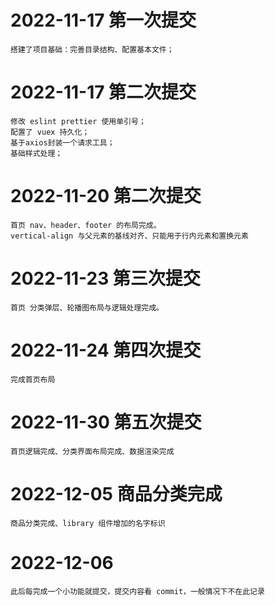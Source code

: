 # 2022-11-17 第一次提交

    搭建了项目基础：完善目录结构、配置基本文件；

# 2022-11-17 第二次提交

    修改 eslint prettier 使用单引号；
    配置了 vuex 持久化；
    基于axios封装一个请求工具；
    基础样式处理；

# 2022-11-20 第二次提交

    首页 nav、header、footer 的布局完成。
    vertical-align 与父元素的基线对齐、只能用于行内元素和置换元素

# 2022-11-23 第三次提交

    首页 分类弹层、轮播图布局与逻辑处理完成。

# 2022-11-24 第四次提交

    完成首页布局

# 2022-11-30 第五次提交

    首页逻辑完成、分类界面布局完成、数据渲染完成

# 2022-12-05 商品分类完成

    商品分类完成、library 组件增加的名字标识

# 2022-12-06

    此后每完成一个小功能就提交，提交内容看 commit，一般情况下不在此记录
